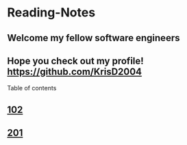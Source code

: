 # Reading-Notes

## Welcome my fellow software engineers

## Hope you check out my profile! <https://github.com/KrisD2004>

Table of contents

## [102](/ReadingNotes/102)

## [201](/ReadingNotes/102)
